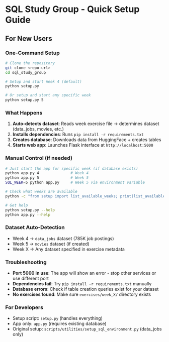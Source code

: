 # SQL Study Group - Quick Setup Guide

## For New Users

### One-Command Setup
```bash
# Clone the repository
git clone <repo-url>
cd sql_study_group

# Setup and start Week 4 (default)
python setup.py

# Or setup and start any specific week
python setup.py 5
```

### What Happens
1. **Auto-detects dataset**: Reads week exercise file → determines dataset (data_jobs, movies, etc.)
2. **Installs dependencies**: Runs `pip install -r requirements.txt`
3. **Creates database**: Downloads data from HuggingFace + creates tables
4. **Starts web app**: Launches Flask interface at `http://localhost:5000`

### Manual Control (if needed)
```bash
# Just start the app for specific week (if database exists)
python app.py 4              # Week 4
python app.py 5              # Week 5
SQL_WEEK=5 python app.py     # Week 5 via environment variable

# Check what weeks are available
python -c "from setup import list_available_weeks; print(list_available_weeks())"

# Get help
python setup.py --help
python app.py --help
```

### Dataset Auto-Detection
- Week 4 → `data_jobs` dataset (785K job postings)
- Week 5 → `movies` dataset (if created)
- Week X → Any dataset specified in exercise metadata

### Troubleshooting
- **Port 5000 in use**: The app will show an error - stop other services or use different port
- **Dependencies fail**: Try `pip install -r requirements.txt` manually
- **Database errors**: Check if table creation queries exist for your dataset
- **No exercises found**: Make sure `exercises/week_X/` directory exists

### For Developers
- Setup script: `setup.py` (handles everything)
- App only: `app.py` (requires existing database)
- Original setup: `scripts/utilities/setup_sql_environment.py` (data_jobs only)
